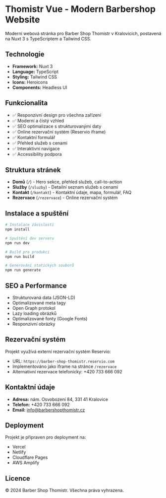 # Thomistr Vue - Modern Barbershop Website

Moderní webová stránka pro Barber Shop Thomistr v Kralovicích, postavená na Nuxt 3 s TypeScriptem a Tailwind CSS.

## Technologie

- **Framework:** Nuxt 3
- **Language:** TypeScript
- **Styling:** Tailwind CSS
- **Icons:** Heroicons
- **Components:** Headless UI

## Funkcionalita

- ✅ Responzivní design pro všechna zařízení
- ✅ Moderní a čistý vzhled
- ✅ SEO optimalizace s strukturovanými daty
- ✅ Online rezervační systém (Reservio iframe)
- ✅ Kontaktní formulář
- ✅ Přehled služeb s cenami
- ✅ Interaktivní navigace
- ✅ Accessibility podpora

## Struktura stránek

- **Domů** (`/`) - Hero sekce, přehled služeb, call-to-action
- **Služby** (`/sluzby`) - Detailní seznam služeb s cenami
- **Kontakt** (`/kontakt`) - Kontaktní údaje, mapa, formulář, FAQ
- **Rezervace** (`/rezervace`) - Online rezervační systém

## Instalace a spuštění

```bash
# Instalace závislostí
npm install

# Spuštění dev serveru
npm run dev

# Build pro produkci
npm run build

# Generování statických souborů
npm run generate
```

## SEO a Performance

- Strukturovaná data (JSON-LD)
- Optimalizované meta tagy
- Open Graph protokol
- Lazy loading obrázků
- Optimalizované fonty (Google Fonts)
- Responzivní obrázky

## Rezervační systém

Projekt využívá externí rezervační systém Reservio:
- URL: `https://barber-shop-thomistr.reservio.com`
- Implementováno jako iframe na stránce `/rezervace`
- Alternativní rezervace telefonicky: +420 733 666 092

## Kontaktní údaje

- **Adresa:** nám. Osvobození 84, 331 41 Kralovice
- **Telefon:** +420 733 666 092
- **Email:** info@barbershopthomistr.cz

## Deployment

Projekt je připraven pro deployment na:
- Vercel
- Netlify
- Cloudflare Pages
- AWS Amplify

## Licence

© 2024 Barber Shop Thomistr. Všechna práva vyhrazena.
